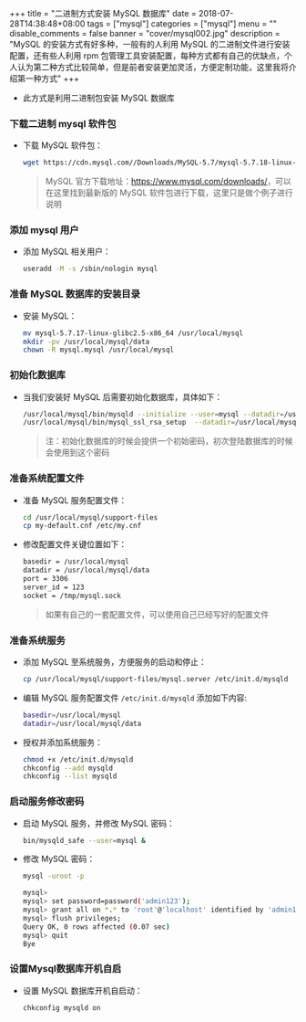 +++
title = "二进制方式安装 MySQL 数据库"
date = 2018-07-28T14:38:48+08:00
tags = ["mysql"]
categories = ["mysql"]
menu = ""
disable_comments = false
banner = "cover/mysql002.jpg"
description = "MySQL 的安装方式有好多种，一般有的人利用 MySQL 的二进制文件进行安装配置，还有些人利用 rpm 包管理工具安装配置，每种方式都有自己的优缺点，个人认为第二种方式比较简单，但是前者安装更加灵活，方便定制功能，这里我将介绍第一种方式"
+++

- 此方式是利用二进制包安装 MySQL 数据库

### 下载二进制 mysql 软件包
- 下载 MySQL 软件包：
  
  ```bash 
  wget https://cdn.mysql.com//Downloads/MySQL-5.7/mysql-5.7.18-linux-glibc2.5-x86_64.tar.gz
  ```
  > MySQL 官方下载地址：<https://www.mysql.com/downloads/>，可以在这里找到最新版的 MySQL 软件包进行下载，这里只是做个例子进行说明

### 添加 mysql 用户
- 添加 MySQL 相关用户：
  
  ```bash
  useradd -M -s /sbin/nologin mysql
  ```

### 准备 MySQL 数据库的安装目录
- 安装 MySQL：
  
  ```bash
  mv mysql-5.7.17-linux-glibc2.5-x86_64 /usr/local/mysql
  mkdir -pv /usr/local/mysql/data
  chown -R mysql.mysql /usr/local/mysql
  ```

### 初始化数据库
- 当我们安装好 MySQL 后需要初始化数据库，具体如下：
  
  ```bash
  /usr/local/mysql/bin/mysqld --initialize --user=mysql --datadir=/usr/local/mysql/data --  basedir=/usr/local/mysql
  /usr/local/mysql/bin/mysql_ssl_rsa_setup  --datadir=/usr/local/mysql/data
  ```
  > 注：初始化数据库的时候会提供一个初始密码，初次登陆数据库的时候会使用到这个密码

### 准备系统配置文件
- 准备 MySQL 服务配置文件：
  
  ```bash
  cd /usr/local/mysql/support-files
  cp my-default.cnf /etc/my.cnf
  ```

- 修改配置文件关键位置如下： 
  
  ```bash
  basedir = /usr/local/mysql
  datadir = /usr/local/mysql/data
  port = 3306
  server_id = 123
  socket = /tmp/mysql.sock
  ```

  > 如果有自己的一套配置文件，可以使用自己已经写好的配置文件

### 准备系统服务
- 添加 MySQL 至系统服务，方便服务的启动和停止：
  
  ```bash
  cp /usr/local/mysql/support-files/mysql.server /etc/init.d/mysqld
  ```

- 编辑 MySQL 服务配置文件 `/etc/init.d/mysqld` 添加如下内容:
  
  ```bash
  basedir=/usr/local/mysql
  datadir=/usr/local/mysql/data
  ```
- 授权并添加系统服务：
  
  ```bash
  chmod +x /etc/init.d/mysqld
  chkconfig --add mysqld
  chkconfig --list mysqld
  ```

### 启动服务修改密码
- 启动 MySQL 服务，并修改 MySQL 密码：
  
  ```bash
  bin/mysqld_safe --user=mysql &
  ```
- 修改 MySQL 密码：
  
  ```bash
  mysql -uroot -p
  
  mysql>
  mysql> set password=password('admin123');
  mysql> grant all on *.* to 'root'@'localhost' identified by 'admin123';
  mysql> flush privileges;
  Query OK, 0 rows affected (0.07 sec)
  mysql> quit
  Bye
  ```

### 设置Mysql数据库开机自启
- 设置 MySQL 数据库开机自启动：
  
  ```bash
  chkconfig mysqld on
  ```
  


  
